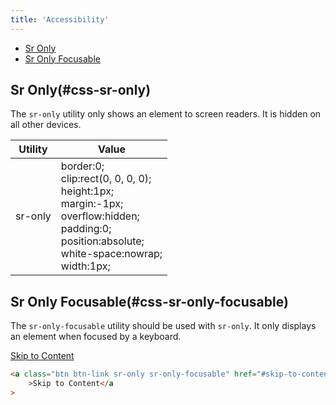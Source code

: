 ```yaml
---
title: 'Accessibility'
---
```


<div class="nav-toc-absolute">
<div class="nav-toc">

-   [Sr Only](#css-sr-only)
-   [Sr Only Focusable](#css-sr-only-focusable)

</div>
</div>

## Sr Only(#css-sr-only)

The `sr-only` utility only shows an element to screen readers. It is hidden on all other devices.

<div class="sheet-example">
	<div class="table-responsive">
		<table class="table table-autofit table-nowrap">
			<thead>
				<tr>
					<th>Utility</th>
					<th>Value</th>
				</tr>
			</thead>
			<tbody>
				<tr>
					<td>sr-only</td>
					<td>border:0;<br/>clip:rect(0, 0, 0, 0);<br/>height:1px;<br/>margin:-1px;<br/>overflow:hidden;<br/>padding:0;<br/>position:absolute;<br/>white-space:nowrap;<br/>width:1px;</td>
				</tr>
			</tbody>
		</table>
	</div>
</div>

## Sr Only Focusable(#css-sr-only-focusable)

The `sr-only-focusable` utility should be used with `sr-only`. It only displays an element when focused by a keyboard.

<div class="sheet-example">
	<a class="btn btn-link sr-only sr-only-focusable" href="#skip-to-content">Skip to Content</a>
</div>

```html
<a class="btn btn-link sr-only sr-only-focusable" href="#skip-to-content"
	>Skip to Content</a
>
```
